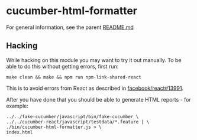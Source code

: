 # cucumber-html-formatter

For general information, see the parent [README.md](../README.md)

## Hacking

While hacking on this module you may want to try it out manually. To be able to
do this without getting errors, first run:

    make clean && make && npm run npm-link-shared-react

This is to avoid errors from React as described in [facebook/react#13991](https://github.com/facebook/react/issues/13991).

After you have done that you should be able to generate HTML reports - for example:

```
../../fake-cucumber/javascript/bin/fake-cucumber \
../../cucumber-react/javascript/testdata/*.feature | \
./bin/cucumber-html-formatter.js > \
index.html
```
